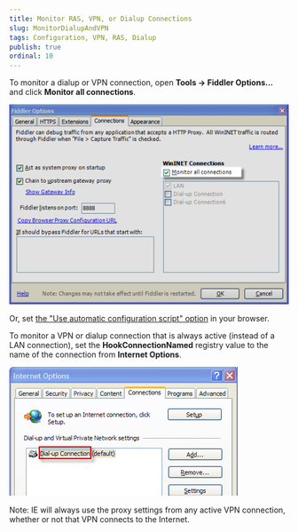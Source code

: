 ```yaml
---
title: Monitor RAS, VPN, or Dialup Connections
slug: MonitorDialupAndVPN
tags: Configuration, VPN, RAS, Dialup
publish: true
ordinal: 10
---
```


To monitor a dialup or VPN connection, open **Tools -> Fiddler Options...** and click **Monitor all connections**.

![Monitor all connections][1]

Or, set [the "Use automatic configuration script" option][2] in your browser.

To monitor a VPN or dialup connection that is always active (instead of a LAN connection), set the **HookConnectionNamed** registry value to the name of the connection from **Internet Options**. 

![Connection Name][3]

Note: IE will always use the proxy settings from any active VPN connection, whether or not that VPN connects to the Internet.

[1]: ../../images/MonitorDialupAndVPN/MonitorAllConnections.png
[2]: ./ConfigureBrowsers
[3]: ../../images/MonitorDialupAndVPN/ConnectionName.png
